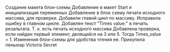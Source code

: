 Создание макета блок-схемы
Добавление в макет Start и инициализация переменных
Добавление в блок схему печати исходного массива, для проверки.
Добавили главнй цикл по массиву.
Исправила ошибку в главном цикле.
Добавлен текст "Times value:" в печать резальтата. Т. к. есть печать исходного массива
Добавлена проверка, если найден первый элемент, делящийся на 3 или 5. Тогда Times_value = 1.
Изменения блок-схемы для удобства чтения ее. Прикупила пеньюар Victoria Secret
